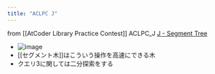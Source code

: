 ```yaml
---
title: "ACLPC J"
---
```


from [[AtCoder Library Practice Contest]]
ACLPC_J
[J - Segment Tree](https://atcoder.jp/contests/practice2/tasks/practice2_j)
- ![image](https://gyazo.com/7b156fa7d40d819dbdc9f6ab4ce42bda/thumb/1000)
- [[セグメント木]]はこういう操作を高速にできる木
- クエリ3に関しては二分探索をする
